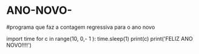 # ANO-NOVO-
#programa que faz a contagem regressiva para o ano novo

import time
for c in range(10, 0,- 1 ):
    time.sleep(1)
    print(c)
print('FELIZ ANO NOVO!!!!')

